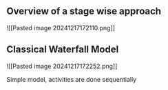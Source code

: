 ## Overview of a stage wise approach

![[Pasted image 20241217172110.png]]
## Classical Waterfall Model

![[Pasted image 20241217172252.png]]

Simple model, activities are done sequentially